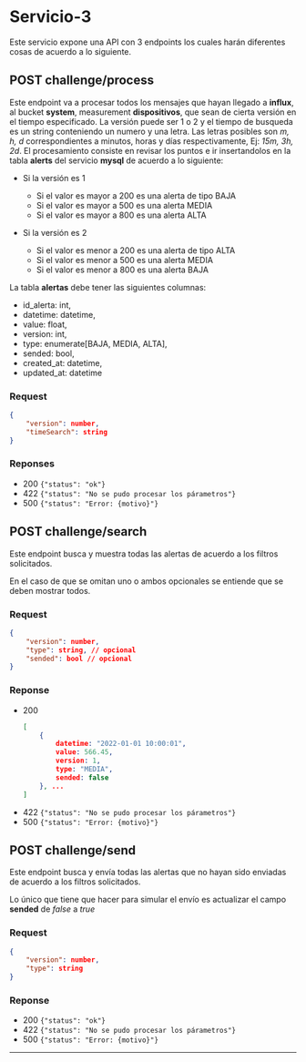 # Servicio-3

Este servicio expone una API con 3 endpoints los cuales harán diferentes
cosas de acuerdo a lo siguiente.

## POST challenge/process

Este endpoint va a procesar todos los mensajes que hayan llegado a **influx**, al bucket **system**, measurement **dispositivos**, que sean de cierta versión en el tiempo especificado. La versión puede ser 1 o 2 y el tiempo de busqueda es un string conteniendo un numero y una letra. Las letras posibles son *m, h, d* correspondientes a minutos, horas y días respectivamente, Ej: *15m, 3h, 2d*.
El procesamiento consiste en revisar los puntos e ir insertandolos en la tabla **alerts** del servicio **mysql** de acuerdo a lo siguiente:

- Si la versión es 1

  - Si el valor es mayor a 200 es una alerta de tipo BAJA
  - Si el valor es mayor a 500 es una alerta MEDIA
  - Si el valor es mayor a 800 es una alerta ALTA

- Si la versión es 2

  - Si el valor es menor a 200 es una alerta de tipo ALTA
  - Si el valor es menor a 500 es una alerta MEDIA
  - Si el valor es menor a 800 es una alerta BAJA

La tabla **alertas** debe tener las siguientes columnas:

- id_alerta: int,
- datetime: datetime,
- value: float,
- version: int,
- type: enumerate[BAJA, MEDIA, ALTA],
- sended: bool,
- created_at: datetime,
- updated_at: datetime

### Request

```json
{
    "version": number,
    "timeSearch": string
}
```

### Reponses

- 200 `{"status": "ok"}`
- 422 `{"status": "No se pudo procesar los párametros"}`
- 500 `{"status": "Error: {motivo}"}`

## POST challenge/search

Este endpoint busca y muestra todas las alertas de acuerdo a los filtros
solicitados.

En el caso de que se omitan uno o ambos opcionales se entiende que se deben mostrar todos.

### Request

```json
{
    "version": number,
    "type": string, // opcional
    "sended": bool // opcional
}
```

### Reponse

- 200
    ```json
    [
        {
            datetime: "2022-01-01 10:00:01",
            value: 566.45,
            version: 1,
            type: "MEDIA",
            sended: false
        }, ...
    ]
    ```
- 422 `{"status": "No se pudo procesar los párametros"}`
- 500 `{"status": "Error: {motivo}"}`

## POST challenge/send

Este endpoint busca y envía todas las alertas que no hayan sido
enviadas de acuerdo a los filtros solicitados.

Lo único que tiene que hacer para simular el envío es actualizar el campo **sended** de *false* a *true*

### Request

```json
{
    "version": number,
    "type": string
}
```

### Reponse

- 200 `{"status": "ok"}`
- 422 `{"status": "No se pudo procesar los párametros"}`
- 500 `{"status": "Error: {motivo}"}`

---
